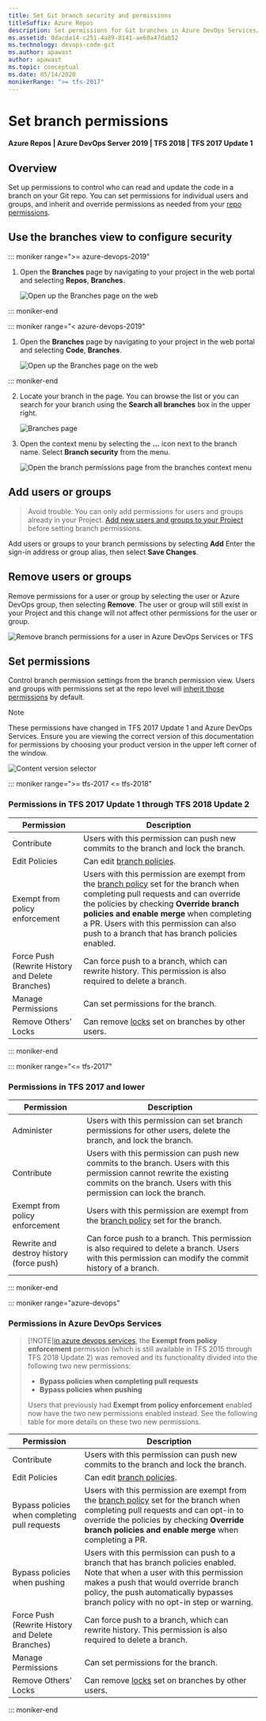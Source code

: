 ```yaml
---
title: Set Git branch security and permissions
titleSuffix: Azure Repos
description: Set permissions for Git branches in Azure DevOps Services/TFS.
ms.assetid: 0dacda14-c251-4a89-8141-ae60a47dab52
ms.technology: devops-code-git
ms.author: apawast
author: apawast
ms.topic: conceptual
ms.date: 05/14/2020
monikerRange: ">= tfs-2017"
---
```


# Set branch permissions

#### Azure Repos | Azure DevOps Server 2019 | TFS 2018 | TFS 2017 Update 1

## Overview

Set up permissions to control who can read and update the code in a branch on your Git repo.
You can set permissions for individual users and groups, and inherit and override permissions as needed from your [repo permissions](../../organizations/security/set-git-tfvc-repository-permissions.md#git-repository).

## Use the branches view to configure security

::: moniker range=">= azure-devops-2019"

1. Open the **Branches** page by navigating to your project in the web portal and selecting **Repos**, **Branches**.

   ![Open up the Branches page on the web](media/branches/branches_nav-new-nav.png)

::: moniker-end

::: moniker range="< azure-devops-2019"

1. Open the **Branches** page by navigating to your project in the web portal and selecting **Code**, **Branches**.

   ![Open up the Branches page on the web](media/branches/branches_nav.png)

::: moniker-end

2. Locate your branch in the page. You can browse the list or you can search for your branch using the **Search all branches** box in the upper right.

   ![Branches page](media/branches/branches-page.png)

3. Open the context menu by selecting the **...** icon next to the branch name. Select **Branch security** from the menu.

   ![Open the branch permissions page from the branches context menu](media/branches/branches_context_menu_permissions.png)

## Add users or groups

> Avoid trouble: You can only add permissions for users and groups already in your Project. [Add new users and groups to your Project](../../organizations/security/add-users-team-project.md) before setting branch permissions.

Add users or groups to your branch permissions by selecting **Add**
Enter the sign-in address or group alias, then select **Save Changes**.

## Remove users or groups

Remove permissions for a user or group by selecting the user or Azure DevOps group, then selecting **Remove**.
The user or group will still exist in your Project and this change will not affect other permissions for the user or group.

![Remove branch permissions for a user in Azure DevOps Services or TFS](media/branches/remove_permissions.png)

## Set permissions

Control branch permission settings from the branch permission view. Users and groups with permissions set at the repo level will
[inherit those permissions](../../organizations/security/about-permissions.md#inheritance) by default.

> [!NOTE]
> These permissions have changed in TFS 2017 Update 1 and Azure DevOps Services.
> Ensure you are viewing the correct version of this documentation for permissions by choosing your product version
> in the upper left corner of the window.
>
> ![Content version selector](../../media/version-selector.png)

::: moniker range=">= tfs-2017 <= tfs-2018"

### Permissions in TFS 2017 Update 1 through TFS 2018 Update 2

| Permission                                       | Description                                                                                                                                                                                                                                                                                                                              |
| ------------------------------------------------ | ---------------------------------------------------------------------------------------------------------------------------------------------------------------------------------------------------------------------------------------------------------------------------------------------------------------------------------------- |
| Contribute                                       | Users with this permission can push new commits to the branch and lock the branch.                                                                                                                                                                                                                                                       |
| Edit Policies                                    | Can edit [branch policies](branch-policies.md).                                                                                                                                                                                                                                                                                          |
| Exempt from policy enforcement                   | Users with this permission are exempt from the [branch policy](branch-policies.md) set for the branch when completing pull requests and can override the policies by checking **Override branch policies and enable merge** when completing a PR. Users with this permission can also push to a branch that has branch policies enabled. |
| Force Push (Rewrite History and Delete Branches) | Can force push to a branch, which can rewrite history. This permission is also required to delete a branch.                                                                                                                                                                                                                              |
| Manage Permissions                               | Can set permissions for the branch.                                                                                                                                                                                                                                                                                                      |
| Remove Others' Locks                             | Can remove [locks](lock-branches.md) set on branches by other users.                                                                                                                                                                                                                                                                     |

::: moniker-end

::: moniker range="<= tfs-2017"

### Permissions in TFS 2017 and lower

| Permission                               | Description                                                                                                                                                                                  |
| ---------------------------------------- | -------------------------------------------------------------------------------------------------------------------------------------------------------------------------------------------- |
| Administer                               | Users with this permission can set branch permissions for other users, delete the branch, and lock the branch.                                                                               |
| Contribute                               | Users with this permission can push new commits to the branch. Users with this permission cannot rewrite the existing commits on the branch. Users with this permission can lock the branch. |
| Exempt from policy enforcement           | Users with this permission are exempt from the [branch policy](branch-policies.md) set for the branch.                                                                                       |
| Rewrite and destroy history (force push) | Can force push to a branch. This permission is also required to delete a branch. Users with this permission can modify the commit history of a branch.                                       |

::: moniker-end

::: moniker range="azure-devops"

### Permissions in Azure DevOps Services

> [!NOTE][in azure devops services](/azure/devops/release-notes/2018/jul-10-vsts#allow-bypassing-branch-policies-without-giving-up-push-protection), the **Exempt from policy enforcement** permission (which is still available in TFS 2015 through TFS 2018 Update 2) was removed and its functionality divided into the following two new permissions:
>
> - **Bypass policies when completing pull requests**
> - **Bypass policies when pushing**
>
> Users that previously had **Exempt from policy enforcement** enabled now have the two new permissions enabled instead. See the following table for more details on these two new permissions.

| Permission                                       | Description                                                                                                                                                                                                                                                 |
| ------------------------------------------------ | ----------------------------------------------------------------------------------------------------------------------------------------------------------------------------------------------------------------------------------------------------------- |
| Contribute                                       | Users with this permission can push new commits to the branch and lock the branch.                                                                                                                                                                          |
| Edit Policies                                    | Can edit [branch policies](branch-policies.md).                                                                                                                                                                                                             |
| Bypass policies when completing pull requests    | Users with this permission are exempt from the [branch policy](branch-policies.md) set for the branch when completing pull requests and can opt-in to override the policies by checking **Override branch policies and enable merge** when completing a PR. |
| Bypass policies when pushing                     | Users with this permission can push to a branch that has branch policies enabled. Note that when a user with this permission makes a push that would override branch policy, the push automatically bypasses branch policy with no opt-in step or warning.  |
| Force Push (Rewrite History and Delete Branches) | Can force push to a branch, which can rewrite history. This permission is also required to delete a branch.                                                                                                                                                 |
| Manage Permissions                               | Can set permissions for the branch.                                                                                                                                                                                                                         |
| Remove Others' Locks                             | Can remove [locks](lock-branches.md) set on branches by other users.                                                                                                                                                                                        |

::: moniker-end
